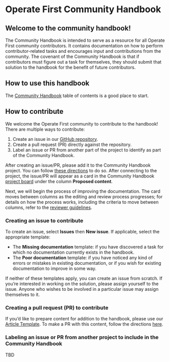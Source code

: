 # Operate First Community Handbook

## Welcome to the community handbook!

The Community Handbook is intended to serve as a resource for all Operate First community contributors.
It contains documentation on how to perform contributor-related tasks and encourages input and contributions from the community.
The covenant of the Community Handbook is that if contributors must figure out a task for themselves, they should submit that solution to the handbook for the benefit of future contributors.

## How to use this handbook

The [Community Handbook](https://github.com/operate-first/community-handbook/blob/main/README.md) table of contents is a good place to start.

## How to contribute

We welcome the Operate First community to contribute to the handbook!
There are multiple ways to contribute:
1. Create an issue in our [GitHub repository](https://github.com/operate-first/community-handbook).
1. Create a pull request (PR) directly against the repository.
1. Label an issue or PR from another part of the project to identify as part of the Community Handbook.

After creating an issue/PR, please add it to the Community Handbook project.
You can follow [these directions](https://docs.github.com/en/issues/organizing-your-work-with-project-boards/tracking-work-with-project-boards/adding-issues-and-pull-requests-to-a-project-board#adding-issues-and-pull-requests-to-a-project-board-from-the-sidebar) to do so.
After connecting to the project, the issue/PR will appear as a card in the Community Handbook [project board](https://github.com/orgs/operate-first/projects/20) under the column **Proposed content**.

Next, we will begin the process of improving the documentation.
The card moves between columns as the editing and review process progresses; for details on how the process works, including the criteria to move between columns, refer to the [reviewer guidelines](handbook_reviewer_guidelines.md).

### Creating an issue to contribute
To create an issue, select **Issues** then **New issue**. If applicable, select the appropriate template:
* The **Missing documentation** template: if you have discovered a task for which no documentation currently exists in the handbook.
* The **Poor documentation** template: if you have noticed any kind of errors or mistakes in existing documentation, or if you wish for existing documentation to improve in some way.

If neither of these templates apply, you can create an issue from scratch.
If you’re interested in working on the solution, please assign yourself to the issue.
Anyone who wishes to be involved in a particular issue may assign themselves to it.

### Creating a pull request (PR) to contribute

If you’d like to prepare content for addition to the handbook, please use our [Article Template](article_template.md). To make a PR with this content, follow the directions [here](pr_process).

### Labeling an issue or PR from another project to include in the Community Handbook
TBD
